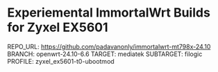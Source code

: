 # Experiemental ImmortalWrt Builds for Zyxel EX5601

REPO_URL: https://github.com/padavanonly/immortalwrt-mt798x-24.10
BRANCH: openwrt-24.10-6.6
TARGET: mediatek
SUBTARGET: filogic
PROFILE: zyxel_ex5601-t0-ubootmod
